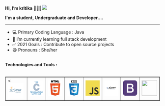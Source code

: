   <b> Hi, I’m kritika </b>👩🏻‍💻<img src="https://raw.githubusercontent.com/MartinHeinz/MartinHeinz/master/wave.gif" width="17px">
  
<b> I'm a student, Undergraduate and Developer....</b>
 <hr>
  
- 💻 Primary Coding Language : Java
- 🌱 I’m currently learning full stack development
- ✅ 2021 Goals : Contribute to open source projects
- 😄 Pronouns : She/her
<br>
<b>Technologies and Tools : </b>
<br>
<br>
<table border="none">
  <tr>
    <td>
<<img src="https://raw.githubusercontent.com/github/explore/80688e429a7d4ef2fca1e82350fe8e3517d3494d/topics/java/java.png " height="50px" width="50px" ></td>
<td><img src="https://raw.githubusercontent.com/github/explore/80688e429a7d4ef2fca1e82350fe8e3517d3494d/topics/c/c.png " height="50px" width="50px" ></td>
<td><img src="https://raw.githubusercontent.com/github/explore/80688e429a7d4ef2fca1e82350fe8e3517d3494d/topics/html/html.png " height="50px" width="50px" ></td>
<td><img src="https://raw.githubusercontent.com/github/explore/80688e429a7d4ef2fca1e82350fe8e3517d3494d/topics/css/css.png " height="50px" width="50px" ></td>
<td><img src="https://raw.githubusercontent.com/github/explore/80688e429a7d4ef2fca1e82350fe8e3517d3494d/topics/javascript/javascript.png " height="50px" width="50px" ></td>
<td><img src="https://raw.githubusercontent.com/github/explore/80688e429a7d4ef2fca1e82350fe8e3517d3494d/topics/jquery/jquery.png " height="50px" width="50px" ></td>
<td><img src="https://raw.githubusercontent.com/github/explore/80688e429a7d4ef2fca1e82350fe8e3517d3494d/topics/bootstrap/bootstrap.png" height="50px" width="50px" ></td>
<td><img src="https://camo.githubusercontent.com/4127a76ece953a45cbfb99b6c01e6b0667a7df502b13561b606a5d98553c978d/68747470733a2f2f63646e2e776f726c64766563746f726c6f676f2e636f6d2f6c6f676f732f6f7261636c652d322e737667" height="50px" width="50px" >
    </td>
  </tr>
  </table>







<!---
kritikakaura1518/kritikakaura1518 is a ✨ special ✨ repository because its `README.md` (this file) appears on your GitHub profile.
You can click the Preview link to take a look at your changes.
--->
